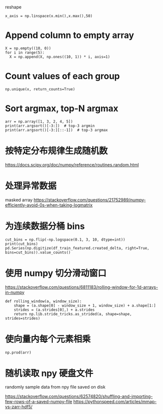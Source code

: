 reshape

`x_axis = np.linspace(x.min(),x.max(),50)`

# Append column to empty array

  ```
X = np.empty((10, 0))
for i in range(5):
    X = np.append(X, np.ones((10, 1)) * i, axis=1)
```

# Count values of each group

`np.unique(x, return_counts=True)`

# Sort argmax, top-N argmax

```
arr = np.array([1, 3, 2, 4, 5])
print(arr.argsort()[-3:])  # top-3 argmin
print(arr.argsort()[-3:][::-1])  # top-3 argmax
```

# 按特定分布规律生成随机数
https://docs.scipy.org/doc/numpy/reference/routines.random.html

# 处理异常数据
masked array
https://stackoverflow.com/questions/21752989/numpy-efficiently-avoid-0s-when-taking-logmatrix

# 为连续数据分桶 bins

```
cut_bins = np.flip(-np.logspace(0.1, 3, 10, dtype=int))
print(cut_bins)
pd.Series(np.digitize(df_train_featured.created_delta, right=True, bins=cut_bins)).value_counts()
```

# 使用 numpy 切分滑动窗口

https://stackoverflow.com/questions/6811183/rolling-window-for-1d-arrays-in-numpy

```
def rolling_window(a, window_size):
    shape = (a.shape[0] - window_size + 1, window_size) + a.shape[1:]
    strides = (a.strides[0],) + a.strides
    return np.lib.stride_tricks.as_strided(a, shape=shape, strides=strides)
```

# 使向量内每个元素相乘

`np.prod(arr)`

# 随机读取 npy 硬盘文件

randomly sample data from npy file saved on disk

https://stackoverflow.com/questions/62574820/shuffling-and-importing-few-rows-of-a-saved-numpy-file
https://pythonspeed.com/articles/mmap-vs-zarr-hdf5/
